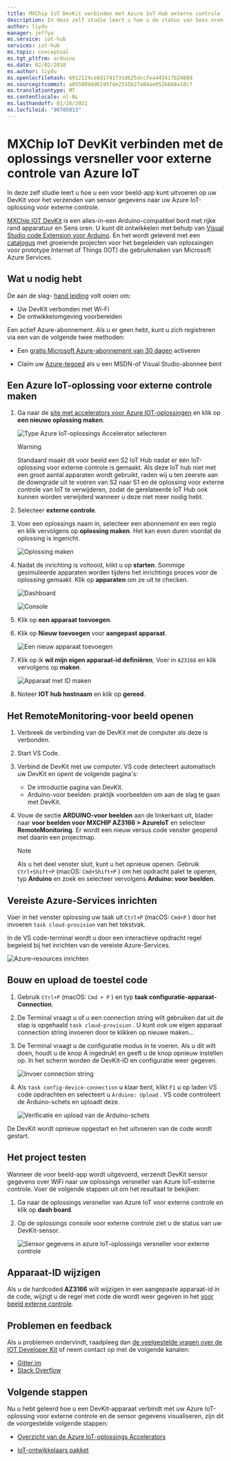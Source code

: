 ```yaml
---
title: MXChip IoT DevKit verbinden met Azure IoT Hub externe controle
description: In deze zelf studie leert u hoe u de status van Sens oren op IoT DevKit AZ3166 kunt verzenden naar de oplossings versneller voor externe controle van Azure IoT.
author: liydu
manager: jeffya
ms.service: iot-hub
services: iot-hub
ms.topic: conceptual
ms.tgt_pltfrm: arduino
ms.date: 02/02/2018
ms.author: liydu
ms.openlocfilehash: 6912124ce8d1741731d625dccfea445417b2488d
ms.sourcegitcommit: a055089dd6195fde2555b27a84ae052b668a18c7
ms.translationtype: MT
ms.contentlocale: nl-NL
ms.lasthandoff: 01/26/2021
ms.locfileid: "98785013"
---
```

# <a name="connect-mxchip-iot-devkit-to-azure-iot-remote-monitoring-solution-accelerator"></a>MXChip IoT DevKit verbinden met de oplossings versneller voor externe controle van Azure IoT

In deze zelf studie leert u hoe u een voor beeld-app kunt uitvoeren op uw DevKit voor het verzenden van sensor gegevens naar uw Azure IoT-oplossing voor externe controle.

[MXChip IOT DevKit](https://aka.ms/iot-devkit) is een alles-in-een Arduino-compatibel bord met rijke rand apparatuur en Sens oren. U kunt dit ontwikkelen met behulp van [Visual Studio code Extension voor Arduino](https://aka.ms/arduino). En het wordt geleverd met een [catalogus](https://microsoft.github.io/azure-iot-developer-kit/docs/projects/) met groeiende projecten voor het begeleiden van oplossingen voor prototype Internet of Things (IOT) die gebruikmaken van Microsoft Azure Services.

## <a name="what-you-need"></a>Wat u nodig hebt

De aan de slag- [hand leiding](./iot-hub-arduino-iot-devkit-az3166-get-started.md) volt ooien om:

* Uw DevKit verbonden met Wi-Fi
* De ontwikkelomgeving voorbereiden

Een actief Azure-abonnement. Als u er geen hebt, kunt u zich registreren via een van de volgende twee methoden:

* Een [gratis Microsoft Azure-abonnement van 30 dagen](https://azure.microsoft.com/free/) activeren

* Claim uw [Azure-tegoed](https://azure.microsoft.com/pricing/member-offers/msdn-benefits-details/) als u een MSDN-of Visual Studio-abonnee bent

## <a name="create-an-azure-iot-remote-monitoring-solution-accelerator"></a>Een Azure IoT-oplossing voor externe controle maken

1. Ga naar de [site met accelerators voor Azure IOT-oplossingen](https://www.azureiotsolutions.com/) en klik op **een nieuwe oplossing maken**.

   ![Type Azure IoT-oplossings Accelerator selecteren](media/iot-hub-arduino-iot-devkit-az3166-devkit-remote-monitoring/azure-iot-suite-solution-types.png)

   > [!WARNING]
   > Standaard maakt dit voor beeld een S2 IoT Hub nadat er één IoT-oplossing voor externe controle is gemaakt. Als deze IoT hub niet met een groot aantal apparaten wordt gebruikt, raden wij u ten zeerste aan de downgrade uit te voeren van S2 naar S1 en de oplossing voor externe controle van IoT te verwijderen, zodat de gerelateerde IoT Hub ook kunnen worden verwijderd wanneer u deze niet meer nodig hebt. 

2. Selecteer **externe controle**.

3. Voer een oplossings naam in, selecteer een abonnement en een regio en klik vervolgens op **oplossing maken**. Het kan even duren voordat de oplossing is ingericht.
  
   ![Oplossing maken](media/iot-hub-arduino-iot-devkit-az3166-devkit-remote-monitoring/azure-iot-suite-new-solution.png)

4. Nadat de inrichting is voltooid, klikt u op **starten**. Sommige gesimuleerde apparaten worden tijdens het inrichtings proces voor de oplossing gemaakt. Klik op **apparaten** om ze uit te checken.

   ![Dashboard](media/iot-hub-arduino-iot-devkit-az3166-devkit-remote-monitoring/azure-iot-suite-new-solution-created.png)
  
   ![Console](media/iot-hub-arduino-iot-devkit-az3166-devkit-remote-monitoring/azure-iot-suite-console.png)

5. Klik op **een apparaat toevoegen**.

6. Klik op **Nieuw toevoegen** voor **aangepast apparaat**.
  
   ![Een nieuw apparaat toevoegen](media/iot-hub-arduino-iot-devkit-az3166-devkit-remote-monitoring/azure-iot-suite-add-new-device.png)

7. Klik op ik **wil mijn eigen apparaat-id definiëren**, Voer in `AZ3166` en klik vervolgens op **maken**.
  
   ![Apparaat met ID maken](media/iot-hub-arduino-iot-devkit-az3166-devkit-remote-monitoring/azure-iot-suite-new-device-configuration.png)

8. Noteer **IOT hub hostnaam** en klik op **gereed**.

## <a name="open-the-remotemonitoring-sample"></a>Het RemoteMonitoring-voor beeld openen

1. Verbreek de verbinding van de DevKit met de computer als deze is verbonden.

2. Start VS Code.

3. Verbind de DevKit met uw computer. VS code detecteert automatisch uw DevKit en opent de volgende pagina's:

   * De introductie pagina van DevKit.
   * Arduino-voor beelden: praktijk voorbeelden om aan de slag te gaan met DevKit.

4. Vouw de sectie **ARDUINO-voor beelden** aan de linkerkant uit, blader naar **voor beelden voor MXCHIP AZ3166 > AzureIoT** en selecteer **RemoteMonitoring**. Er wordt een nieuw versus code venster geopend met daarin een projectmap.

   > [!NOTE]
   > Als u het deel venster sluit, kunt u het opnieuw openen. Gebruik `Ctrl+Shift+P` (macOS: `Cmd+Shift+P` ) om het opdracht palet te openen, typ **Arduino** en zoek en selecteer vervolgens **Arduino: voor beelden**.

## <a name="provision-required-azure-services"></a>Vereiste Azure-Services inrichten

Voer in het venster oplossing uw taak uit `Ctrl+P` (macOS: `Cmd+P` ) door het invoeren `task cloud-provision` van het tekstvak.

In de VS code-terminal wordt u door een interactieve opdracht regel begeleid bij het inrichten van de vereiste Azure-Services.

![Azure-resources inrichten](media/iot-hub-arduino-iot-devkit-az3166-devkit-remote-monitoring/provision.png)

## <a name="build-and-upload-the-device-code"></a>Bouw en upload de toestel code

1. Gebruik `Ctrl+P` (macOS: `Cmd + P` ) en typ **taak configuratie-apparaat-Connection**.

2. De Terminal vraagt u of u een connection string wilt gebruiken dat uit de stap is opgehaald `task cloud-provision` . U kunt ook uw eigen apparaat connection string invoeren door te klikken op nieuwe maken...

3. De Terminal vraagt u de configuratie modus in te voeren. Als u dit wilt doen, houdt u de knop A ingedrukt en geeft u de knop opnieuw instellen op. In het scherm worden de DevKit-ID en configuratie weer gegeven.

   ![Invoer connection string](media/iot-hub-arduino-iot-devkit-az3166-devkit-remote-monitoring/config-device-connection.png)

4. Als `task config-device-connection` u klaar bent, klikt `F1` u op laden VS code opdrachten en selecteert u `Arduino: Upload` . VS code controleert de Arduino-schets en uploadt deze.
  
   ![Verificatie en upload van de Arduino-schets](media/iot-hub-arduino-iot-devkit-az3166-devkit-remote-monitoring/arduino-upload.png)

De DevKit wordt opnieuw opgestart en het uitvoeren van de code wordt gestart.

## <a name="test-the-project"></a>Het project testen

Wanneer de voor beeld-app wordt uitgevoerd, verzendt DevKit sensor gegevens over WiFi naar uw oplossings versneller van Azure IoT-externe controle. Voer de volgende stappen uit om het resultaat te bekijken:

1. Ga naar de oplossings versneller van Azure IoT voor externe controle en klik op **dash board**.

2. Op de oplossings console voor externe controle ziet u de status van uw DevKit-sensor.

   ![Sensor gegevens in azure IoT-oplossings versneller voor externe controle](media/iot-hub-arduino-iot-devkit-az3166-devkit-remote-monitoring/sensor-status.png)

## <a name="change-device-id"></a>Apparaat-ID wijzigen

Als u de hardcoded **AZ3166** wilt wijzigen in een aangepaste apparaat-id in de code, wijzigt u de regel met code die wordt weer gegeven in het [voor beeld externe controle](/previous-versions/azure/iot-accelerators/iot-accelerators-arduino-iot-devkit-az3166-devkit-remote-monitoring-v2).

## <a name="problems-and-feedback"></a>Problemen en feedback

Als u problemen ondervindt, raadpleeg dan [de veelgestelde vragen over de IOT Developer Kit](https://microsoft.github.io/azure-iot-developer-kit/docs/faq/) of neem contact op met de volgende kanalen:

* [Gitter.im](https://gitter.im/Microsoft/azure-iot-developer-kit)
* [Stack Overflow](https://stackoverflow.com/questions/tagged/iot-devkit)

## <a name="next-steps"></a>Volgende stappen

Nu u hebt geleerd hoe u een DevKit-apparaat verbindt met uw Azure IoT-oplossing voor externe controle en de sensor gegevens visualiseren, zijn dit de voorgestelde volgende stappen:

* [Overzicht van de Azure IoT-oplossings Accelerators](/azure/iot-suite/)

* [IoT-ontwikkelaars pakket](https://microsoft.github.io/azure-iot-developer-kit/)